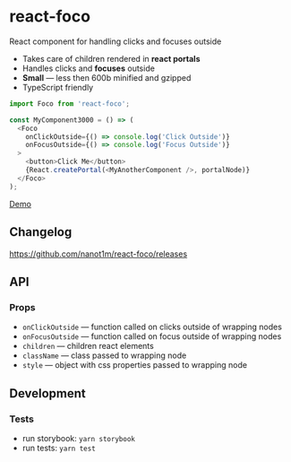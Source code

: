 # react-foco

React component for handling clicks and focuses outside

- Takes care of children rendered in **react portals**
- Handles clicks and **focuses** outside
- **Small** — less then 600b minified and gzipped
- TypeScript friendly

```javascript
import Foco from 'react-foco';

const MyComponent3000 = () => (
  <Foco
    onClickOutside={() => console.log('Click Outside')}
    onFocusOutside={() => console.log('Focus Outside')}
  >
    <button>Click Me</button>
    {React.createPortal(<MyAnotherComponent />, portalNode)}
  </Foco>
);
```

[Demo](https://codesandbox.io/s/wy8n9koxo7)

## Changelog

https://github.com/nanot1m/react-foco/releases

## API

### Props

- `onClickOutside` — function called on clicks outside of wrapping nodes
- `onFocusOutside` — function called on focus outside of wrapping nodes
- `children` — children react elements
- `className` — class passed to wrapping node
- `style` — object with css properties passed to wrapping node

## Development

### Tests

- run storybook: `yarn storybook`
- run tests: `yarn test`
